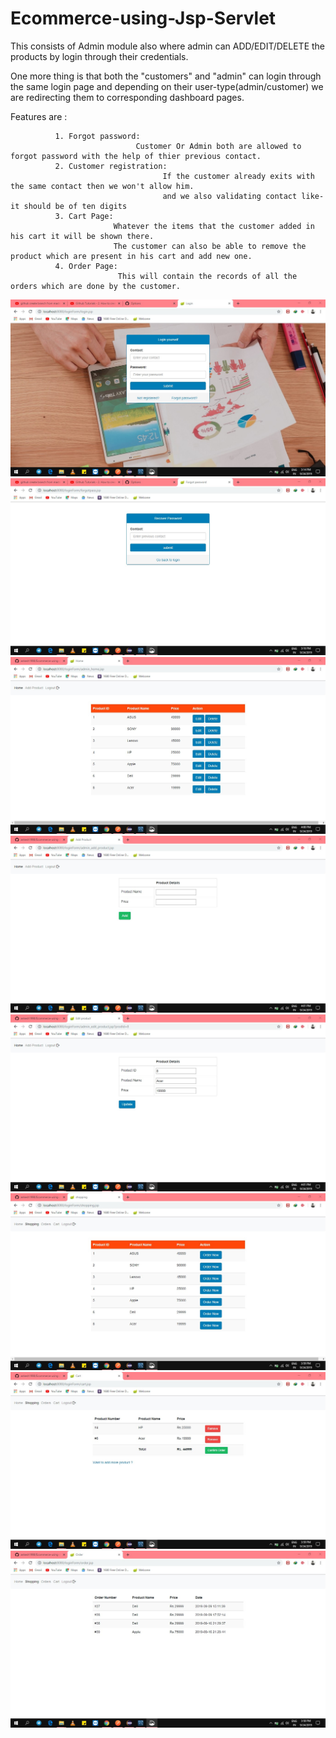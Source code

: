# Ecommerce-using-Jsp-Servlet
This consists of Admin module also where admin can ADD/EDIT/DELETE the products by login through their credentials.

One more thing is that both the "customers" and "admin" can login through the same login page and
depending on their user-type(admin/customer) we are redirecting them to corresponding dashboard pages.


Features are :

              1. Forgot password:
                                Customer Or Admin both are allowed to forgot password with the help of thier previous contact.
              2. Customer registration: 
                                      If the customer already exits with the same contact then we won't allow him.
                                      and we also validating contact like-it should be of ten digits 
              3. Cart Page:
                           Whatever the items that the customer added in his cart it will be shown there.
                           The customer can also be able to remove the product which are present in his cart and add new one.
              4. Order Page:
                            This will contain the records of all the orders which are done by the customer.
                     
![](images/login.jpg)
![](images/forgot_password.jpg)
![](images/admin_home.jpg)     
![](images/admin_add_product.jpg)
![](images/admin_edit_product.jpg)
![](images/shopping.jpg)
![](images/cart.jpg)
![](images/order.jpg)
              
